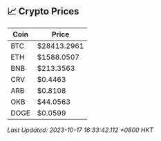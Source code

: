 ## 📈 Crypto Prices

| Coin | Price |
| ---- | ----- |
| BTC | $28413.2961 |
| ETH | $1588.0507 |
| BNB | $213.3563 |
| CRV | $0.4463 |
| ARB | $0.8108 |
| OKB | $44.0563 |
| DOGE | $0.0599 |

_Last Updated: 2023-10-17 16:33:42.112 +0800 HKT_